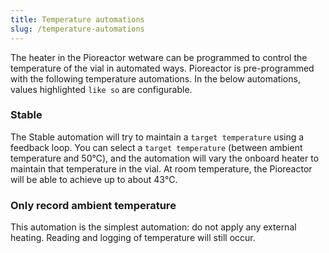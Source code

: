 ```yaml
---
title: Temperature automations
slug: /temperature-automations
---
```


The heater in the Pioreactor wetware can be programmed to control the temperature of the vial in automated ways. Pioreactor is pre-programmed with the following temperature automations. In the below automations, values highlighted `like so` are configurable.

### Stable

The Stable automation will try to maintain a `target temperature` using a feedback loop. You can select a `target temperature` (between ambient temperature and 50℃), and the automation will vary the onboard heater to maintain that temperature in the vial. At room temperature, the Pioreactor will be able to achieve up to about 43℃.

### Only record ambient temperature

This automation is the simplest automation: do not apply any external heating. Reading and logging of temperature will still occur.


